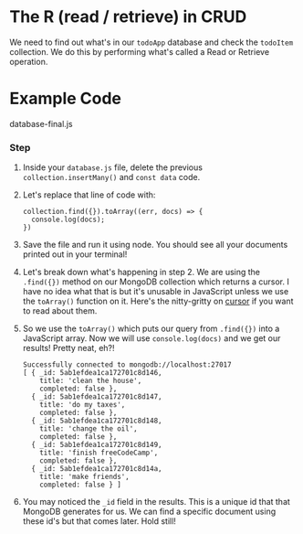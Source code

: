 # The R (read / retrieve) in CRUD

We need to find out what's in our `todoApp` database and check the `todoItem` collection. We do this by performing what's called a Read or Retrieve operation.

# Example Code

database-final.js

### Step

1.  Inside your `database.js` file, delete the previous `collection.insertMany()` and `const data` code.

2.  Let's replace that line of code with:

    ```
    collection.find({}).toArray((err, docs) => {
      console.log(docs);
    })
    ```

3.  Save the file and run it using node. You should see all your documents printed out in your terminal!

4.  Let's break down what's happening in step 2. We are using the `.find({})` method on our MongoDB collection which returns a cursor. I have no idea what that is but it's unusable in JavaScript unless we use the `toArray()` function on it. Here's the nitty-gritty on [cursor](https://docs.mongodb.com/manual/tutorial/iterate-a-cursor/#read-operations-cursors) if you want to read about them.

5.  So we use the `toArray()` which puts our query from `.find({})` into a JavaScript array. Now we will use `console.log(docs)` and we get our results! Pretty neat, eh?!

    ```
    Successfully connected to mongodb://localhost:27017
    [ { _id: 5ab1efdea1ca172701c8d146,
        title: 'clean the house',
        completed: false },
      { _id: 5ab1efdea1ca172701c8d147,
        title: 'do my taxes',
        completed: false },
      { _id: 5ab1efdea1ca172701c8d148,
        title: 'change the oil',
        completed: false },
      { _id: 5ab1efdea1ca172701c8d149,
        title: 'finish freeCodeCamp',
        completed: false },
      { _id: 5ab1efdea1ca172701c8d14a,
        title: 'make friends',
        completed: false } ]
    ```

6.  You may noticed the `_id` field in the results. This is a unique id that that MongoDB generates for us. We can find a specific document using these id's but that comes later. Hold still!
